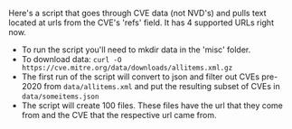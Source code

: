 Here's a script that goes through CVE data (not NVD's) and pulls text located at urls from the CVE's 'refs' field. It has 4 supported URLs right now.

- To run the script you'll need to mkdir data in the 'misc' folder. 
- To download data: ```curl -O https://cve.mitre.org/data/downloads/allitems.xml.gz```
- The first run of the script will convert to json and filter out CVEs pre-2020 from ```data/allitems.xml``` and put the resulting subset of CVEs in ```data/someitems.json```
- The script will create 100 files. These files have the url that they come from and the CVE that the respective url came from.
